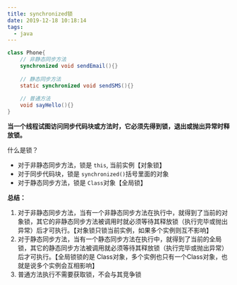 ```yaml
---
title: synchronized锁
date: 2019-12-18 10:18:14
tags: 
  - java
---
```


```java
class Phone{
    // 非静态同步方法
    synchronized void sendEmail(){}
    
    // 静态同步方法
    static synchronized void sendSMS(){}
    
    // 普通方法
    void sayHello(){}
}
```

**当一个线程试图访问同步代码块或方法时，它必须先得到锁，退出或抛出异常时释放锁。**



什么是锁？

* 对于非静态同步方法，锁是	`this`, 当前实例【对象锁】
* 对于同步代码块，锁是 `synchronized()`括号里面的对象
* 对于静态同步方法，锁是 `Class`对象【全局锁】



**总结：**

1. 对于非静态同步方法，当有一个非静态同步方法在执行中，就得到了当前的对象锁，其它的非静态同步方法被调用时就必须等待其释放锁（执行完毕或抛出异常）后才可执行。【对象锁只锁当前实例，如果多个实例则互不影响】
2. 对于静态同步方法，当有一个静态同步方法在执行中，就得到了当前的全局锁，其它的静态同步方法被调用就必须等待其释放锁（执行完毕或抛出异常）后才可执行。【全局锁锁的是 Class对象，多个实例也只有一个Class对象，也就是说多个实例会互相影响】
3. 普通方法执行不需要获取锁，不会与其竞争锁
